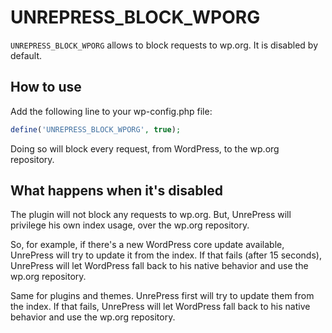 # UNREPRESS_BLOCK_WPORG

`UNREPRESS_BLOCK_WPORG` allows to block requests to wp.org. It is disabled by default.

## How to use

Add the following line to your wp-config.php file:

```php
define('UNREPRESS_BLOCK_WPORG', true);
```

Doing so will block every request, from WordPress, to the wp.org repository.

## What happens when it's disabled

The plugin will not block any requests to wp.org. But, UnrePress will privilege his own index usage, over the wp.org repository.

So, for example, if there's a new WordPress core update available, UnrePress will try to update it from the index. If that fails (after 15 seconds), UnrePress will let WordPress fall back to his native behavior and use the wp.org repository.

Same for plugins and themes. UnrePress first will try to update them from the index. If that fails, UnrePress will let WordPress fall back to his native behavior and use the wp.org repository.
